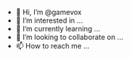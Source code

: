 - 👋 Hi, I’m @gamevox
- 👀 I’m interested in ...
- 🌱 I’m currently learning ...
- 💞️ I’m looking to collaborate on ...
- 📫 How to reach me ...

<!---
gamevox/gamevox is a ✨ special ✨ repository because its `README.md` (this file) appears on your GitHub profile.
You can click the Preview link to take a look at your changes.
--->
